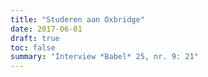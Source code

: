 ```yaml
---
title: "Studeren aan Oxbridge"
date: 2017-06-01
draft: true
toc: false
summary: "Interview *Babel* 25, nr. 9: 21"
---
```


